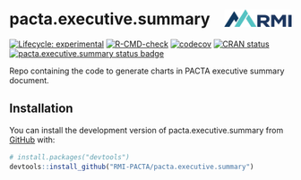 
<!-- README.md is generated from README.Rmd. Please edit that file -->

# pacta.executive.summary <img src="man/figures/logo.png" align="right" width="120" />

<!-- badges: start -->
[![Lifecycle: experimental](https://img.shields.io/badge/lifecycle-experimental-orange.svg)](https://lifecycle.r-lib.org/articles/stages.html#experimental)
[![R-CMD-check](https://github.com/RMI-PACTA/pacta.executive.summary/actions/workflows/R-CMD-check.yaml/badge.svg)](https://github.com/RMI-PACTA/pacta.executive.summary/actions/workflows/R-CMD-check.yaml)
[![codecov](https://codecov.io/gh/RMI-PACTA/pacta.executive.summary/graph/badge.svg)](https://codecov.io/gh/RMI-PACTA/pacta.executive.summary)
[![CRAN status](https://www.r-pkg.org/badges/version/pacta.executive.summary)](https://CRAN.R-project.org/package=pacta.executive.summary)
[![pacta.executive.summary status badge](https://rmi-pacta.r-universe.dev/badges/pacta.executive.summary)](https://rmi-pacta.r-universe.dev/ui#package:pacta.executive.summary)
<!-- badges: end -->

Repo containing the code to generate charts in PACTA executive summary
document.

## Installation

You can install the development version of pacta.executive.summary from
[GitHub](https://github.com/) with:

``` r
# install.packages("devtools")
devtools::install_github("RMI-PACTA/pacta.executive.summary")
```

